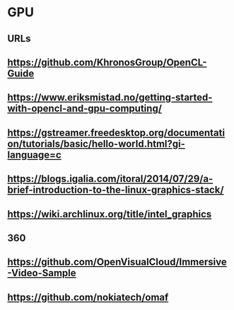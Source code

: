 GPU
===

## URLs

  ## https://github.com/KhronosGroup/OpenCL-Guide
  ## https://www.eriksmistad.no/getting-started-with-opencl-and-gpu-computing/
  ## https://gstreamer.freedesktop.org/documentation/tutorials/basic/hello-world.html?gi-language=c
  ## https://blogs.igalia.com/itoral/2014/07/29/a-brief-introduction-to-the-linux-graphics-stack/
  ## https://wiki.archlinux.org/title/intel_graphics
  
## 360

  ## https://github.com/OpenVisualCloud/Immersive-Video-Sample
  ## https://github.com/nokiatech/omaf
  
  
  
